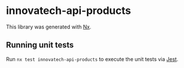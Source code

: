 # innovatech-api-products

This library was generated with [Nx](https://nx.dev).

## Running unit tests

Run `nx test innovatech-api-products` to execute the unit tests via [Jest](https://jestjs.io).
